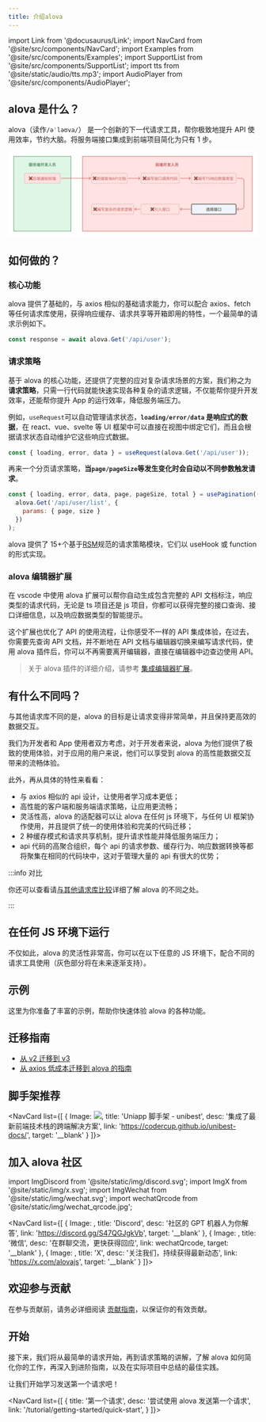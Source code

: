 ```yaml
---
title: 介绍alova
---
```


import Link from '@docusaurus/Link';
import NavCard from '@site/src/components/NavCard';
import Examples from '@site/src/components/Examples';
import SupportList from '@site/src/components/SupportList';
import tts from '@site/static/audio/tts.mp3';
import AudioPlayer from '@site/src/components/AudioPlayer';

## alova 是什么？

alova（读作`/əˈləʊva/`<AudioPlayer src={tts} />） 是一个创新的下一代请求工具，帮你极致地提升 API 使用效率，节约大脑。将服务端接口集成到前端项目简化为只有 1 步。

![](/img/overview_flow_cn.png)

## 如何做的？

### 核心功能

alova 提供了基础的，与 axios 相似的基础请求能力，你可以配合 axios、fetch 等任何请求库使用，获得响应缓存、请求共享等开箱即用的特性，一个最简单的请求示例如下。

```js
const response = await alova.Get('/api/user');
```

### 请求策略

基于 alova 的核心功能，还提供了完整的应对复杂请求场景的方案，我们称之为**请求策略**，只需一行代码就能快速实现各种复杂的请求逻辑，不仅能帮你提升开发效率，还能帮你提升 App 的运行效率，降低服务端压力。

例如，`useRequest`可以自动管理请求状态，**`loading/error/data` 是响应式的数据**，在 react、vue、svelte 等 UI 框架中可以直接在视图中绑定它们，而且会根据请求状态自动维护它这些响应式数据。

```javascript
const { loading, error, data } = useRequest(alova.Get('/api/user'));
```

再来一个分页请求策略，**当`page/pageSize`等发生变化时会自动以不同参数触发请求**。

```javascript
const { loading, error, data, page, pageSize, total } = usePagination((page, size) =>
  alova.Get('/api/user/list', {
    params: { page, size }
  })
);
```

alova 提供了 15+个基于[RSM](/about/RSM)规范的请求策略模块，它们以 useHook 或 function 的形式实现。

### alova 编辑器扩展

在 vscode 中使用 alova 扩展可以帮你自动生成包含完整的 API 文档标注，响应类型的请求代码，无论是 ts 项目还是 js 项目，你都可以获得完整的接口查询、接口详细信息，以及响应数据类型的智能提示。

这个扩展也优化了 API 的使用流程，让你感受不一样的 API 集成体验，在过去，你需要先查询 API 文档，并不断地在 API 文档与编辑器切换来编写请求代码，使用 alova 插件后，你可以不再需要离开编辑器，直接在编辑器中边查边使用 API。

> 关于 alova 插件的详细介绍，请参考 [集成编辑器扩展](/tutorial/getting-started/extension-integration)。

## 有什么不同吗？

与其他请求库不同的是，alova 的目标是让请求变得非常简单，并且保持更高效的数据交互。

我们为开发者和 App 使用者双方考虑，对于开发者来说，alova 为他们提供了极致的使用体验，对于应用的用户来说，他们可以享受到 alova 的高性能数据交互带来的流畅体验。

此外，再从具体的特性来看看：

- 与 axios 相似的 api 设计，让使用者学习成本更低；
- 高性能的客户端和服务端请求策略，让应用更流畅；
- 灵活性高，alova 的适配器可以让 alova 在任何 js 环境下，与任何 UI 框架协作使用，并且提供了统一的使用体验和完美的代码迁移；
- 2 种缓存模式和请求共享机制，提升请求性能并降低服务端压力；
- api 代码的高聚合组织，每个 api 的请求参数、缓存行为、响应数据转换等都将聚集在相同的代码块中，这对于管理大量的 api 有很大的优势；

:::info 对比

你还可以查看请[与其他请求库比较](/about/comparison)详细了解 alova 的不同之处。

:::

## 在任何 JS 环境下运行

不仅如此，alova 的灵活性非常高，你可以在以下任意的 JS 环境下，配合不同的请求工具使用（灰色部分将在未来逐渐支持）。

<SupportList showStatus></SupportList>

## 示例

这里为你准备了丰富的示例，帮助你快速体验 alova 的各种功能。

<Examples />

## 迁移指南

- [从 v2 迁移到 v3](/tutorial/project/migration/v2-to-v3)
- [从 axios 低成本迁移到 alova 的指南](/tutorial/project/migration/from-axios)

## 脚手架推荐

<NavCard list={[
{
Image: <img src="https://codercup.github.io/unibest-docs/logo.svg"/>,
title: 'Uniapp 脚手架 - unibest',
desc: '集成了最新前端技术栈的跨端解决方案',
link: 'https://codercup.github.io/unibest-docs/',
target: '__blank'
}
]}></NavCard>

## 加入 alova 社区

import ImgDiscord from '@site/static/img/discord.svg';
import ImgX from '@site/static/img/x.svg';
import ImgWechat from '@site/static/img/wechat.svg';
import wechatQrcode from '@site/static/img/wechat_qrcode.jpg';

<NavCard list={[
{
Image: <ImgDiscord />,
title: 'Discord',
desc: '社区的 GPT 机器人为你解答',
link: 'https://discord.gg/S47QGJgkVb',
target: '__blank'
},
{
Image: <ImgWechat />,
title: '微信',
desc: '在群聊交流，更快获得回应',
link: wechatQrcode,
target: '__blank'
},
{
Image: <ImgX />,
title: 'X',
desc: '关注我们，持续获得最新动态',
link: 'https://x.com/alovajs',
target: '__blank'
}
]}></NavCard>

## 欢迎参与贡献

在参与贡献前，请务必详细阅读 [贡献指南](/contributing/overview)，以保证你的有效贡献。

## 开始

接下来，我们将从最简单的请求开始，再到请求策略的讲解，了解 alova 如何简化你的工作，再深入到进阶指南，以及在实际项目中总结的最佳实践。

让我们开始学习发送第一个请求吧！

<NavCard list={[
{
title: '第一个请求',
desc: '尝试使用 alova 发送第一个请求',
link: '/tutorial/getting-started/quick-start',
}
]}></NavCard>
